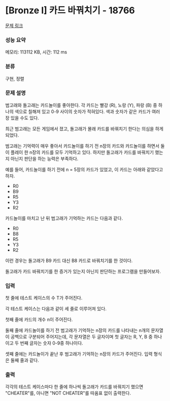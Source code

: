 # [Bronze I] 카드 바꿔치기 - 18766 

[문제 링크](https://www.acmicpc.net/problem/18766) 

### 성능 요약

메모리: 113112 KB, 시간: 112 ms

### 분류

구현, 정렬

### 문제 설명

<p>범고래와 돌고래는 카드놀이를 좋아한다. 각 카드는 빨강 (R), 노랑 (Y), 파랑 (B) 중 하나의 색으로 칠해져 있고 0-9 사이의 숫자가 적혀있다. 색과 숫자가 같은 카드가 여러 장 있을 수도 있다.</p>

<p>최근 범고래는 모든 게임에서 졌고, 돌고래가 몰래 카드를 바꿔치기 한다는 의심을 하게 되었다.</p>

<p>범고래는 기억력이 매우 좋아서 카드놀이를 하기 전 n장의 카드와 카드놀이를 하면서 둘이 플레이 한 n장의 카드를 모두 기억하고 있다. 하지만 돌고래가 카드를 바꿔치기 했는지 아닌지 판단을 하는 능력은 부족하다.</p>

<p>예를 들어, 카드놀이를 하기 전에 n = 5장의 카드가 있었고, 이 카드는 아래와 같았다고 하자.</p>

<ul>
	<li>R0</li>
	<li>B9</li>
	<li>R5</li>
	<li>Y3</li>
	<li>R2</li>
</ul>

<p>카드놀이를 마치고 난 뒤 범고래가 기억하는 카드는 다음과 같다.</p>

<ul>
	<li>R0</li>
	<li>B8</li>
	<li>R5</li>
	<li>Y3</li>
	<li>R2</li>
</ul>

<p>이런 경우는 돌고래가 B9 카드 대신 B8 카드로 바꿔치기를 한 것이다.</p>

<p>돌고래가 카드 바꿔치기를 한 증거가 있는지 아닌지 판단하는 프로그램을 만들어보자.</p>

### 입력 

 <p>첫 줄에 테스트 케이스의 수 T가 주어진다.</p>

<p>각 테스트 케이스는 다음과 같이 세 줄로 이루어져 있다.</p>

<p>첫째 줄에 카드의 개수 n이 주어진다.</p>

<p>둘째 줄에 카드놀이를 하기 전 범고래가 기억하는 n장의 카드를 나타내는 n개의 문자열이 공백으로 구분되어 주어지는데, 각 문자열은 두 글자이며 첫 글자는 R, Y, B 중 하나이고 두 번째 글자는 숫자 0-9중 하나이다.</p>

<p>셋째 줄에는 카드놀이가 끝난 후 범고래가 기억하는 n장의 카드가 주어진다. 입력 형식은 둘째 줄과 같다.</p>

### 출력 

 <p>각각의 테스트 케이스마다 한 줄에 하나씩 돌고래가 카드를 바꿔치기 했으면 "CHEATER"를, 아니면 "NOT CHEATER"를 따옴표 없이 출력한다.</p>

